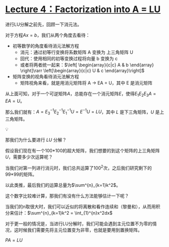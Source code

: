 # [Lecture 4：Factorization into A = LU](https://ocw.mit.edu/courses/18-06-linear-algebra-spring-2010/resources/lecture-4-factorization-into-a-lu/)

进行LU分解之前先，回顾一下消元法。

对于方程$Ax=b$，我们从两个角度去看待：

- 初等数学的角度看待消元法解方程
    - 消元：通过初等行变换将系数矩阵 A 变换为 上三角矩阵 U
    - 回代：使用相同的初等变换过程将向量 b 变换为 c
    - 或者将两者统一起来：$\left[
    \begin{array}{c|c}
    A & b
    \end{array}
    \right]\rarr \left[\begin{array}{c|c} U & c \end{array}\right]$
- 矩阵变换的视角看待消元法解方程
    - 矩阵视角来看，就是用消元矩阵将 A → EA = U，其中 E 是消元矩阵

从上面可知，对于一个可逆矩阵$A$，总能存在一个消元矩阵$E$，使得$E_1E_2E_3A=EA=U$。

那么我们就有：$A=E_3^{-1}E_2^{-1}E_1^{-1}U=E^{-1}U=LU$，其中 $L$ 是下三角矩阵，$U$ 是上三角矩阵。

<aside>
💡

那我们为什么要进行 $LU$  分解？

假设我们现在有一个100*100的超大矩阵，我们想要的到这个矩阵的上三角矩阵$U$，需要多少次运算呢？

当我们对第一列进行消元时，我们总共运算了$100^2$次，之后我们研究剩下的99*99的矩阵。

以此类推，最后我们的运算总量为$\sum^{n}_{k=1}k^2$。

这个数字比较难计算，那我们有没有什么方法能够估计一下呢？

当我们的n取很大时，我们可以近似的将离散和看作连续和（黎曼和），从而用积分来估计：$\sum^{n}_{k=1}k^2 = \int_{1}^{n}x^2dx$

</aside>

对于更一般的情况是，当进行LU分解时，我们可能会遇到主元位置不为零的情况，这时候我们需要先将主元位置变为非零，也就是要用到置换矩阵。

$PA=LU$
